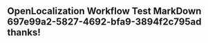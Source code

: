 <properties
ms.topic="hero-topic1"
ms.test1="hero-topic"
ms.test2="test"/>

## OpenLocalization Workflow Test MarkDown 697e99a2-5827-4692-bfa9-3894f2c795ad thanks!
